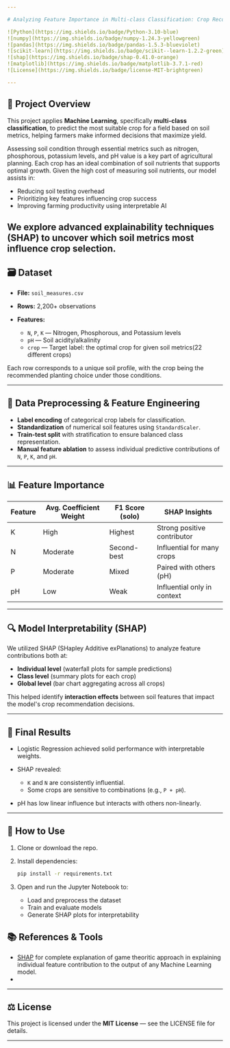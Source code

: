 ```yaml
---

# Analyzing Feature Importance in Multi-class Classification: Crop Recommendation via Soil Metrics

![Python](https://img.shields.io/badge/Python-3.10-blue)
![numpy](https://img.shields.io/badge/numpy-1.24.3-yellowgreen)
![pandas](https://img.shields.io/badge/pandas-1.5.3-blueviolet)
![scikit-learn](https://img.shields.io/badge/scikit--learn-1.2.2-green)
![shap](https://img.shields.io/badge/shap-0.41.0-orange)
![matplotlib](https://img.shields.io/badge/matplotlib-3.7.1-red)
![License](https://img.shields.io/badge/license-MIT-brightgreen)

---
```


## 📖 Project Overview

This project applies **Machine Learning**, specifically **multi-class classification**, to predict the most suitable crop for a field based on soil metrics, helping farmers make informed decisions that maximize yield.

Assessing soil condition through essential metrics such as nitrogen, phosphorous, potassium levels, and pH value is a key part of agricultural planning. Each crop has an ideal combination of soil nutrients that supports optimal growth.
Given the high cost of measuring soil nutrients, our model assists in:

* Reducing soil testing overhead
* Prioritizing key features influencing crop success
* Improving farming productivity using interpretable AI

We explore advanced explainability techniques (SHAP) to uncover which soil metrics most influence crop selection.
---

## 🗃️ Dataset

* **File:** `soil_measures.csv`
* **Rows:** 2,200+ observations
* **Features:**

  * `N`, `P`, `K` — Nitrogen, Phosphorous, and Potassium levels
  * `pH` — Soil acidity/alkalinity
  * `crop` — Target label: the optimal crop for given soil metrics(22 different crops)

Each row corresponds to a unique soil profile, with the crop being the recommended planting choice under those conditions.

---

## 🔧 Data Preprocessing & Feature Engineering

* **Label encoding** of categorical crop labels for classification.
* **Standardization** of numerical soil features using `StandardScaler`.
* **Train-test split** with stratification to ensure balanced class representation.
* **Manual feature ablation** to assess individual predictive contributions of `N`, `P`, `K`, and `pH`.

---

## 📊 Feature Importance

| Feature | Avg. Coefficient Weight | F1 Score (solo) | SHAP Insights               |
| ------- | ----------------------- | --------------- | --------------------------- |
| K       | High                    | Highest         | Strong positive contributor |
| N       | Moderate                | Second-best     | Influential for many crops  |
| P       | Moderate                | Mixed           | Paired with others (pH)     |
| pH      | Low                     | Weak            | Influential only in context |

---

## 🔍 Model Interpretability (SHAP)

We utilized SHAP (SHapley Additive exPlanations) to analyze feature contributions both at:

* **Individual level** (waterfall plots for sample predictions)
* **Class level** (summary plots for each crop)
* **Global level** (bar chart aggregating across all crops)

This helped identify **interaction effects** between soil features that impact the model's crop recommendation decisions.

---

## 🎯 Final Results

* Logistic Regression achieved solid performance with interpretable weights.
* SHAP revealed:

  * `K` and `N` are consistently influential.
  * Some crops are sensitive to combinations (e.g., `P + pH`).
* pH has low linear influence but interacts with others non-linearly.

---

## 🚀 How to Use

1. Clone or download the repo.

2. Install dependencies:

   ```bash
   pip install -r requirements.txt
   ```

3. Open and run the Jupyter Notebook to:

   * Load and preprocess the dataset
   * Train and evaluate models
   * Generate SHAP plots for interpretability

## 📚 References & Tools
* [SHAP](https://shap.readthedocs.io/en/latest/) for complete explanation of game theoritic approach in explaining individual feature contribution to the output of any Machine Learning model.
* 

---

## ⚖️ License

This project is licensed under the **MIT License** — see the LICENSE file for details.

---
